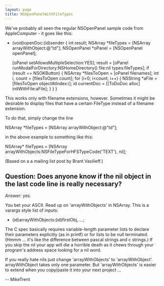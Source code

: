 ```yaml
---
layout: page
title: NSOpenPanelWithFileTypes
---
```


We've probably all seen the regular NSOpenPanel sample code from AppleComputer - it goes like this:

    
- (void)openDoc:(id)sender
{
    int result;
    NSArray *fileTypes = [NSArray arrayWithObject:@"td"];
    NSOpenPanel *oPanel = [NSOpenPanel openPanel];

    [oPanel setAllowsMultipleSelection:YES];
    result = [oPanel runModalForDirectory:NSHomeDirectory() 
file:nil types:fileTypes];
    if (result == NSOKButton) {
        NSArray *filesToOpen = [oPanel filenames];
        int i, count = [filesToOpen count];
        for (i=0; i<count; i++) {
            NSString *aFile = [filesToOpen objectAtIndex:i];
            id currentDoc = [[ToDoDoc alloc] initWithFile:aFile];
        }
    }
}


This works only with filename extensions, however. Sometimes it might be desirable to display files that have a certain FileType instead of a filename extension.


To do that, simply change the line 

    
NSArray *fileTypes = [NSArray arrayWithObject:@"td"];


in the above example to something like this:

    
NSArray* fileTypes = [NSArray 
arrayWithObjects:NSFileTypeForHFSTypeCode('TEXT'), nil];


(Based on a a mailing list post by Brant Vasilieff.)

**Question:** Does anyone know if the nil object in the last code line is really necessary?
----

*Answer:* yes. 

You bet your ASCII. Read up on 'arrayWithObjects' in NSArray. This is a varargs style list of inputs:

    
+ (id)arrayWithObjects:(id)firstObj, ...;


The C spec basically requires variable-length parameter lists to declare their parameters explicitly (as in printf) or for lists to be null terminated. (Hmmm ... it's like the difference between pascal strings and c strings.) If you skip the nil your app will die a horrible death as it chews through your program's address space looking for a nil word.

If you really hate nils just change 'arrayWithObjects' to 'arrayWithObject'. arrayWithObject takes only one parameter. But 'arrayWithObjects' is easier to extend when you copy/paste it into your next project ... 

-- MikeTrent


